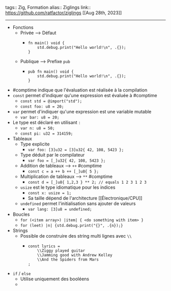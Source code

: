 tags:: Zig, Formation
alias:: Ziglings
link:: https://github.com/ratfactor/ziglings
[[Aug 28th, 2023]]
***

- Fonctions
	- Privée --> Défaut
		- ```zig
		  fn main() void {
		      std.debug.print("Hello world!\n", .{});
		  }
		  ```
	- Publique --> Prefixe `pub`
		- ```zig
		  pub fn main() void {
		      std.debug.print("Hello world!\n", .{});
		  }
		  ```
- #comptime indique que l'évaluation est réalisée à la compilation
- `const` permet d'indiquer qu'une expression est évaluée à #comptime
	- `const std = @import("std");`
	- `const foo: u8 = 20;`
- `var` permet d'indiquer qu'une expression est une variable mutable
	- `var bar: u8 = 20;`
- Le type est déclaré en utilisant `:`
	- `var n: u8 = 50;`
	- `const pi: u32 = 314159;`
- Tableaux
	- Type explicite
		- `var foo: [3]u32 = [3]u32{ 42, 108, 5423 };`
	- Type déduit par le compilateur
		- `var foo = [_]u32{ 42, 108, 5423 };`
	- Addition de tableaux --> `++` #comptime
		- `const c = a ++ b ++ [_]u8{ 5 };`
	- Multiplication de tableaux --> `**` #comptime
		- `const d = [_]u8{ 1,2,3 } ** 2; // equals 1 2 3 1 2 3`
	- `usize` est le type idiomatique pour les indices
		- `const x: usize = 1;`
		- Sa taille dépend de l'architecture [[Électronique/CPU]]
	- `undefined` permet l'initialisation sans ajouter de valeurs
		- `var lang: [3]u8 = undefined;`
- Boucles
	- `for (<item array>) |item| { <do something with item> }`
	- `for (leet) |n| {std.debug.print("{}", .{n});}`
- Strings
	- Possible de construire des string multi lignes avec `\\`
		- ```zig
		  const lyrics =
		      \\Ziggy played guitar
		      \\Jamming good with Andrew Kelley	
		      \\And the Spiders from Mars
		  ;
		  ```
- `if` / `else`
	- Utilise uniquement des booléens
	-